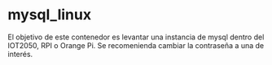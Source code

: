# mysql_linux
El objetivo de este contenedor es levantar una instancia de  mysql dentro del IOT2050, RPI o Orange Pi. Se recomenienda cambiar la contraseña a una de interés.
